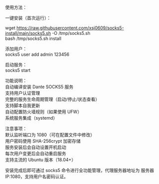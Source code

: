 使用方法：

一键安装（首次运行）：

wget https://raw.githubusercontent.com/xsj0609/socks5-install/main/socks5.sh -O /tmp/socks5.sh<br>
bash /tmp/socks5.sh install

添加用户：<br>
socks5 user add admin 123456

启动服务：<br>
socks5 start

功能说明：<br>
自动编译安装 Dante SOCKS5 服务<br>
支持用户认证管理<br>
完整的服务生命周期管理（启动/停止/状态查看）<br>
支持脚本自我更新<br>
自动配置防火墙规则（如果使用 UFW）<br>
系统服务集成（systemd）

注意事项：<br>
默认监听端口为 1080（可在配置文件中修改）<br>
用户密码使用 SHA-256crypt 加密存储<br>
服务安装后会自动设置开机启动<br>
每次用户变更后会自动重启服务<br>
支持主流的 Ubuntu 版本（18.04+）<br>

安装完成后即可通过 socks5 命令进行全功能管理，代理服务器地址为 服务器IP:1080，支持用户名密码认证。

